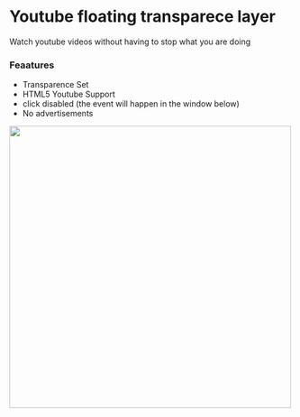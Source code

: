 # Youtube floating transparece layer

Watch youtube videos without having to stop what you are doing

### Feaatures

 - Transparence Set
 - HTML5 Youtube Support
 - click disabled (the event will happen in the window below)
 - No advertisements


<img  width="500"  src="https://image.ibb.co/k0uNF6/print.png" />
